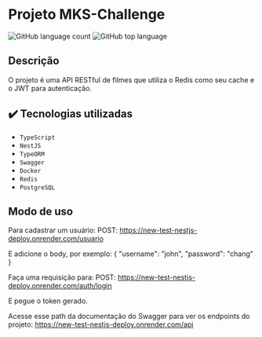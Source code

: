 # Projeto MKS-Challenge
![GitHub language count](https://img.shields.io/github/languages/count/Henrique2305/simple-register)
![GitHub top language](https://img.shields.io/github/languages/top/Henrique2305/simple-register)

## Descrição
O projeto é uma API RESTful de filmes que utiliza o Redis como seu cache e o JWT para autenticação.

## ✔️ Tecnologias utilizadas

- ``TypeScript``
- ``NestJS``
- ``TypeORM``
- ``Swagger``
- ``Docker``
- ``Redis``
- ``PostgreSQL``

## Modo de uso
Para cadastrar um usuário:
POST: https://new-test-nestjs-deploy.onrender.com/usuario

E adicione o body, por exemplo:
{
    "username": "john",
    "password": "chang"
}

Faça uma requisição para:
POST: https://new-test-nestjs-deploy.onrender.com/auth/login

E pegue o token gerado.

Acesse esse path da documentação do Swagger para ver os endpoints do projeto:
https://new-test-nestjs-deploy.onrender.com/api

